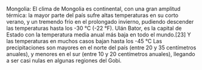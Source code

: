Mongolia: El clima de Mongolia es continental, con una gran amplitud térmica: la mayor parte del país sufre altas temperaturas en su corto verano, y un tremendo frío en el prolongado invierno, pudiendo descender las temperaturas hasta los -30 °C (-22 °F). Ulán Bator, es la capital de Estado con la temperatura media anual más baja en todo el mundo.[23]​ Y las temperaturas en muchos casos bajan hasta los -45 °C Las precipitaciones son mayores en el norte del país (entre 20 y 35 centímetros anuales), y menores en el sur (entre 10 y 20 centímetros anuales), llegando a ser casi nulas en algunas regiones del Gobi.
